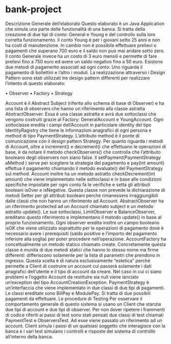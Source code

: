 # bank-project

Descrizione Generale dell’elaborato
Questo elaborato è un Java Application che simula una parte delle funzionalità di una banca. Si tratta della creazione di due tipi di conto: General e Young e del controllo sulla loro corretta funzionamento. Il conto Young è per i giovani sotto 25 anni e non ha costi di manutenzione. In cambio non è possibile effettuare prelievi o pagamenti che superano 700 euro e il saldo non può mai andare sotto zero.
Il conto Generale invece ha un costo di 3 euro mensili e permette di fare prelievi fino a 750 euro ed avere un saldo negativo fino a 50 euro.
Esistono due metodi di pagamento associati ad ogni conto: Uno riguarda il pagamento di bollettini e l’altro i moduli.
La realizzazione attraverso i Design Pattern
sono stati utilizzati tre design pattern differenti per realizzare l’intento di questo elaborato:

• Observer 
• Factory
• Strategy

Account è il Abstract Subject (riferito allo schema di base di Observer) e ha una lista di observers che hanno un riferimento alla classe astratta AbstractObserver. Essa è una classe astratta e avrà due sottoclassi che vengono costruiti grazie al Factory: GeneralAccount e YoungAccount. Ogni sottoclasse eredita i campi dell’Account in particolare identity del tipo IdentityRagistry che tiene le informazioni anagrafici di ogni persona e method di tipo PaymentStrategy. L’attributo method è il ponte di comunicazione con il design pattern Strategy.
Per quanto riguarda i metodi di Account, oltre a increment() e decrement() che effettuano le operazioni di base, è da notare il metodo checkObservers() che controlla che l’attributo booleano degli observers non siano false. Il setPayment(PaymentStrategy aMethod ) serve per scegliere la strategia del pagamento e pay(int amount) effettua il pagamento chiamando il metodo evaluate() del PaymentStrategy sul method.
Account inoltre ha un metodo astratto checkDecrement(int amount) che viene implementato nelle sottoclassi e in base alle condizioni specifiche impostate per ogni conto fa le verifiche e setta gli attributi booleani isOver e isNegative. Questa classe non prevede la dichiarazione di metodi Setter per gli attributi booleani perché rimanessero irraggiungibili dalle classi che non hanno un riferimento ad Account.
AbstractObserver ha un riferimento protected ad un Account chiamato subject e un metodo astratto update(). Le sue sottoclassi, LimitObserver e BalanceObserver, ereditano questo riferimento e implementano il metodo update() in base al proprio funzionamento. Ogni observer eredita inoltre un campo booleano isOK che viene utilizzato soprattutto per le operazioni di pagamento dove è necessario avere i prerequisiti (saldo positivo e l’importo del pagamento inferiore alla soglia) per poter procedere nell’operazione.
AccountFactory ha concettualmente un metodo statico chiamato create. Concretamente questa classe è munita di due metodi statici che hanno lo stesso nome ma firme differenti: differiscono solamente per la lista di parametri che prendono in ingresso. Questa scelta è di natura esclusivamente “estetica” perché permette a Client di costruire un account cui passerà solamente i dati anagrafici dell’utente e il tipo di account da creare. Nel caso in cui ci siano problemi e l’oggetto Account da restituire sia null viene lanciato un’exception del tipo AccountCreationException.
PaymentStrategy è un’interfaccia che viene implementato in due classi di due tipi di pagamenti. Le classi ereditate sono BillPay e ModulePay. Si tratta di due possibili pagamenti da effettuare.
Le procedure di Testing
Per osservare il comportamento generale di questo sistema si usano un Client che stanzia due tipi di account e due tipi di observer. Per non dover ripetere i frammenti di codice riferiti ai passi di test sono stati pensati due classi di test chiamati PaymentTest e ObserversTest. Ad esse viene passato un riferimento ad un account. Client simula i passi di un qualsiasi soggetto che interagisce con la banca e i vari test simulano i controlli e risposte del sistema di controllo all’interno della banca.
